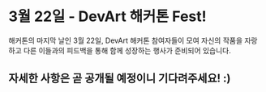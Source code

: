 # 3월 22일 - DevArt 해커톤 Fest!

해커톤의 마지막 날인 3월 22일, DevArt 해커톤 참여자들이 모여 자신의 작품을 자랑하고 다른 이들과의 피드백을 통해 함께 성장하는 행사가 준비되어 있습니다.

## 자세한 사항은 곧 공개될 예정이니 기다려주세요! :)


